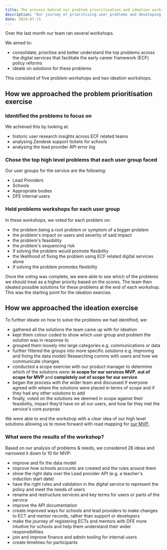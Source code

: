```yaml
---
title: The process behind our problem prioritisation and ideation workshops
description: "Our journey of prioritising user problems and developing high level solutions to take forward into the next phase"
date: 2024-07-15
---
```


Over the last month our team ran several workshops.

We aimed to:
* consolidate, prioritise and better understand the top problems across the digital services that facilitate the early career framework (ECF) policy reforms
* ideate on solutions for these problems

This consisted of five problem workshops and two ideation workshops.

## How we approached the problem prioritisation exercise

### Identified the problems to focus on

We achieved this by looking at:
* historic user research insights across ECF related teams
* analysing Zendesk support tickets for schools
* analysing the lead provider API error log

### Chose the top high level problems that each user group faced

Our user groups for the service are the following:

* Lead Providers 
* Schools
* Appropriate bodies
* DFE internal users

### Held problems workshops for each user group

 In these workshops, we voted for each problem on:

*	the problem being a root problem or symptom of a bigger problem
*	the problem's impact on users and severity of said impact
*	the problem's feasibility
*	the problem's sequencing risk
*	if solving the problem would promote flexibility
*	the likelihood of fixing the problem using ECF related digital services alone 
*	if solving the problem promotes flexibility

Once the voting was complete, we were able to see which of the problems we should treat as a higher priority based on the scores. The team then ideated possible solutions for these problems at the end of each workshop. This was the starting point for the ideation exercise.

## How we approached the ideation exercise
To further ideate on how to solve the problems we had identified, we:
*	gathered all the solutions the team came up with for ideation
*	kept them colour coded to show which user group and problem the solution was in response to 
*	grouped them loosely into large categories e.g. communications or data
*	further filtered the groups into more specific solutions e.g. Improving and fixing the data model/ Researching comms with users and how we communicate changes
*	conducted a scope exercise with our product manager to determine which of the solutions were: **in scope for our services MVP**, **out of scope for MVP** and **completely out of scope for our service**
*	began the process with the wider team and discussed if everyone agreed with where the solutions were placed in terms of scope and if they had any other solutions to add
*	finally, voted on the solutions we deemed in scope against their feasibility, impact they’d have on all our users, and how far they met the service's core purpose

We were able to end the workshop with a clear idea of our high level solutions allowing us to move forward with road mapping for [our MVP.](https://teacher-cpd.design-history.education.gov.uk/ecf-v2/initial-release-of-ecf-2/)

### What were the results of the workshop?

Based on our analysis of problems & needs, we considered 26 ideas and narrowed it down to 10 for MVP:

*	improve and fix the data model
*	improve how schools accounts are created and the rules around them
*	show the right data over the Lead provider API (e.g. a teacher's induction start date)
*	have the right rules and validation in the digital service to represent the policy and meet the needs of users
*	rename and restructure services and key terms for users or parts of the service
*	improve the API documentation
*	create improved ways for schools and lead providers to make changes to ECT and mentor records, rather than support or developers
*	make the journey of registering ECTs and mentors with DFE more intuitive for schools and help them understand their wider responsibilities
*	 join and improve finance and admin tooling for internal users
*	create timelines for participants 









